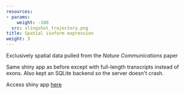 ```yaml
---
resources:
- params:
    weight: -100
  src: slingshot_trajectory.png
title: Spatial isoform expression
weight: 3
---
```


Exclusively spatial data pulled from the _Nature Communications_ paper

Same shiny app as before except with full-length transcripts instead of exons. Also kept an SQLite backend so the server doesn't crash.

Access shiny app [here](https://noush-joglekar.shinyapps.io/sl-iso-seq/)


